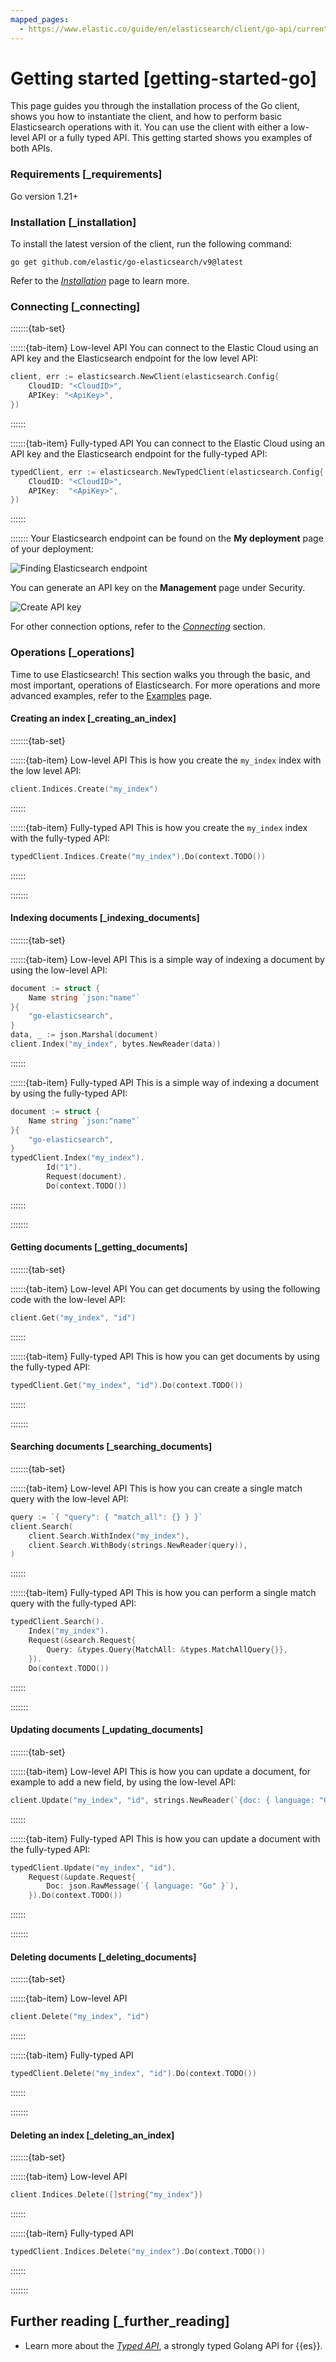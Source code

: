 ```yaml
---
mapped_pages:
  - https://www.elastic.co/guide/en/elasticsearch/client/go-api/current/getting-started-go.html
---
```


# Getting started [getting-started-go]

This page guides you through the installation process of the Go client, shows you how to instantiate the client, and how to perform basic Elasticsearch operations with it. You can use the client with either a low-level API or a fully typed API. This getting started shows you examples of both APIs.


### Requirements [_requirements]

Go version 1.21+


### Installation [_installation]

To install the latest version of the client, run the following command:

```shell
go get github.com/elastic/go-elasticsearch/v9@latest
```

Refer to the [*Installation*](/reference/installation.md) page to learn more.


### Connecting [_connecting]

:::::::{tab-set}

::::::{tab-item} Low-level API
You can connect to the Elastic Cloud using an API key and the Elasticsearch endpoint for the low level API:

```go
client, err := elasticsearch.NewClient(elasticsearch.Config{
    CloudID: "<CloudID>",
    APIKey: "<ApiKey>",
})
```
::::::

::::::{tab-item} Fully-typed API
You can connect to the Elastic Cloud using an API key and the Elasticsearch endpoint for the fully-typed API:

```go
typedClient, err := elasticsearch.NewTypedClient(elasticsearch.Config{
    CloudID: "<CloudID>",
    APIKey:  "<ApiKey>",
})
```
::::::

:::::::
Your Elasticsearch endpoint can be found on the **My deployment** page of your deployment:

![Finding Elasticsearch endpoint](images/es-endpoint.jpg)

You can generate an API key on the **Management** page under Security.

![Create API key](images/create-api-key.png)

For other connection options, refer to the [*Connecting*](/reference/connecting.md) section.


### Operations [_operations]

Time to use Elasticsearch! This section walks you through the basic, and most important, operations of Elasticsearch. For more operations and more advanced examples, refer to the [Examples](/reference/examples.md) page.


#### Creating an index [_creating_an_index]

:::::::{tab-set}

::::::{tab-item} Low-level API
This is how you create the `my_index` index with the low level API:

```go
client.Indices.Create("my_index")
```
::::::

::::::{tab-item} Fully-typed API
This is how you create the `my_index` index with the fully-typed API:

```go
typedClient.Indices.Create("my_index").Do(context.TODO())
```
::::::

:::::::

#### Indexing documents [_indexing_documents]

:::::::{tab-set}

::::::{tab-item} Low-level API
This is a simple way of indexing a document by using the low-level API:

```go
document := struct {
    Name string `json:"name"`
}{
    "go-elasticsearch",
}
data, _ := json.Marshal(document)
client.Index("my_index", bytes.NewReader(data))
```
::::::

::::::{tab-item} Fully-typed API
This is a simple way of indexing a document by using the fully-typed API:

```go
document := struct {
    Name string `json:"name"`
}{
    "go-elasticsearch",
}
typedClient.Index("my_index").
		Id("1").
		Request(document).
		Do(context.TODO())
```
::::::

:::::::

#### Getting documents [_getting_documents]

:::::::{tab-set}

::::::{tab-item} Low-level API
You can get documents by using the following code with the low-level API:

```go
client.Get("my_index", "id")
```
::::::

::::::{tab-item} Fully-typed API
This is how you can get documents by using the fully-typed API:

```go
typedClient.Get("my_index", "id").Do(context.TODO())
```
::::::

:::::::

#### Searching documents [_searching_documents]

:::::::{tab-set}

::::::{tab-item} Low-level API
This is how you can create a single match query with the low-level API:

```go
query := `{ "query": { "match_all": {} } }`
client.Search(
    client.Search.WithIndex("my_index"),
    client.Search.WithBody(strings.NewReader(query)),
)
```
::::::

::::::{tab-item} Fully-typed API
This is how you can perform a single match query with the fully-typed API:

```go
typedClient.Search().
    Index("my_index").
    Request(&search.Request{
        Query: &types.Query{MatchAll: &types.MatchAllQuery{}},
    }).
    Do(context.TODO())
```
::::::

:::::::

#### Updating documents [_updating_documents]

:::::::{tab-set}

::::::{tab-item} Low-level API
This is how you can update a document, for example to add a new field, by using the low-level API:

```go
client.Update("my_index", "id", strings.NewReader(`{doc: { language: "Go" }}`))
```
::::::

::::::{tab-item} Fully-typed API
This is how you can update a document with the fully-typed API:

```go
typedClient.Update("my_index", "id").
	Request(&update.Request{
        Doc: json.RawMessage(`{ language: "Go" }`),
    }).Do(context.TODO())
```
::::::

:::::::

#### Deleting documents [_deleting_documents]

:::::::{tab-set}

::::::{tab-item} Low-level API
```go
client.Delete("my_index", "id")
```
::::::

::::::{tab-item} Fully-typed API
```go
typedClient.Delete("my_index", "id").Do(context.TODO())
```
::::::

:::::::

#### Deleting an index [_deleting_an_index]

:::::::{tab-set}

::::::{tab-item} Low-level API
```go
client.Indices.Delete([]string{"my_index"})
```
::::::

::::::{tab-item} Fully-typed API
```go
typedClient.Indices.Delete("my_index").Do(context.TODO())
```
::::::

:::::::

## Further reading [_further_reading]

* Learn more about the [*Typed API*](/reference/typed-api.md), a strongly typed Golang API for {{es}}.
